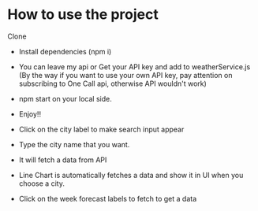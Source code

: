 # How to use the project

Clone

- Install dependencies (npm i)
- You can leave my api or Get your API key and add to weatherService.js
  (By the way if you want to use your own API key, pay attention on subscribing to One Call api, otherwise API wouldn't work)
- npm start on your local side.
- Enjoy!!

- Click on the city label to make search input appear
- Type the city name that you want.
- It will fetch a data from API
- Line Chart is automatically fetches a data and show it in UI when you choose a city.
- Click on the week forecast labels to fetch to get a data
